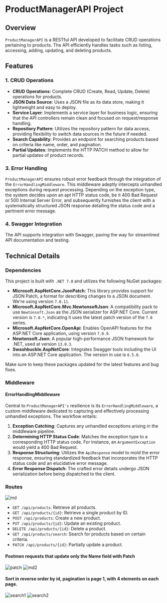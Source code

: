 # ProductManagerAPI Project

## Overview
`ProductManagerAPI` is a RESTful API developed to facilitate CRUD operations pertaining to products. The API efficiently handles tasks such as listing, accessing, adding, updating, and deleting products.

## Features
### 1. CRUD Operations
- **CRUD Operations**: Complete CRUD (Create, Read, Update, Delete) operations for products.
- **JSON Data Source**: Uses a JSON file as its data store, making it lightweight and easy to deploy.
- **Service Layer**: Implements a service layer for business logic, ensuring that the API controllers remain clean and focused on request/response handling.
- **Repository Pattern**: Utilizes the repository pattern for data access, providing flexibility to switch data sources in the future if needed.
- **Search Capability**: Provides an endpoint for searching products based on criteria like name, order, and pagination.
- **Partial Updates**: Implements the HTTP PATCH method to allow for partial updates of product records.

### 3. Error Handling
`ProductManagerAPI` ensures robust error feedback through the integration of the `ErrorHandlingMiddleware`. This middleware adeptly intercepts unhandled exceptions during request processing. Depending on the exception type, the system decides upon an apt HTTP status code, be it 400 Bad Request or 500 Internal Server Error, and subsequently furnishes the client with a systematically structured JSON response detailing the status code and a pertinent error message.

### 4. Swagger Integration
The API supports integration with Swagger, paving the way for streamlined API documentation and testing.

## Technical Details

### Dependencies

This project is built with `.NET 7.0` and utilizes the following NuGet packages:

- **Microsoft.AspNetCore.JsonPatch**: This library provides support for JSON Patch, a format for describing changes to a JSON document. We're using version `7.0.11`.
- **Microsoft.AspNetCore.Mvc.NewtonsoftJson**: A compatibility pack to use `Newtonsoft.Json` as the JSON serializer for ASP.NET Core. Current version is `7.0.*`, indicating it uses the latest patch version of the `7.0` series.
- **Microsoft.AspNetCore.OpenApi**: Enables OpenAPI features for the ASP.NET Core application, using version `7.0.9`.
- **Newtonsoft.Json**: A popular high-performance JSON framework for .NET, used at version `13.0.3`.
- **Swashbuckle.AspNetCore**: Integrates Swagger tools including the UI into an ASP.NET Core application. The version in use is `6.5.0`.

Make sure to keep these packages updated for the latest features and bug fixes.


### Middleware

#### ErrorHandlingMiddleware
Central to `ProductManagerAPI's` resilience is its `ErrorHandlingMiddleware`, a custom middleware dedicated to capturing and effectively processing unhandled exceptions. The workflow entails:
1. **Exception Catching**: Captures any unhandled exceptions arising in the middleware pipeline.
2. **Determining HTTP Status Code**: Matches the exception type to a corresponding HTTP status code. For instance, an `ArgumentException` would yield a 400 Bad Request.
3. **Response Structuring**: Utilizes the `ApiResponse` model to mold the error response, ensuring standardized feedback that incorporates the HTTP status code and an elucidative error message.
4. **Error Response Dispatch**: The crafted error details undergo JSON serialization before being dispatched to the client.

### Routes
![md](https://github.com/CambelFatih/patikarestful/assets/79880394/84a337f1-ee5f-401c-a8c4-10a39b724adb)
- `GET /api/products`: Retrieve all products.
- `GET /api/products/{id}`: Retrieve a single product by ID.
- `POST /api/products`: Create a new product.
- `PUT /api/products/{id}`: Update an existing product.
- `DELETE /api/products/{id}`: Delete a product.
- `GET /api/products/search`: Search for products based on certain criteria.
- `PATCH /api/products/{id}`: Partially update a product.

#### Postmen requests that update only the Name field with Patch
![patch](https://github.com/CambelFatih/patikarestful/assets/79880394/5896a0dc-81a4-4c65-8a4b-bb79d529e987)
![md2](https://github.com/CambelFatih/patikarestful/assets/79880394/66cbc5ff-b649-4921-abe0-a32b6cc6d2bd)
#### Sort in reverse order by id, pagination is page 1, with 4 elements on each page.
![search1](https://github.com/CambelFatih/patikarestful/assets/79880394/94983a22-12e2-4057-9eef-6d62295abd01)
![search2](https://github.com/CambelFatih/patikarestful/assets/79880394/5bea18ea-22f1-4684-a3aa-e43954ad9b5a)
